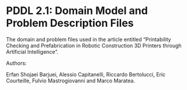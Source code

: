 # PDDL 2.1: Domain Model and Problem Description Files

The domain and problem files used in the article entitled “Printability Checking and Prefabrication in Robotic Construction 3D Printers through Artificial Intelligence”.

Authors:

Erfan Shojaei Barjuei, Alessio Capitanelli, Riccardo Bertolucci, Eric Courteille, Fulvio Mastrogiovanni and Marco Maratea.
